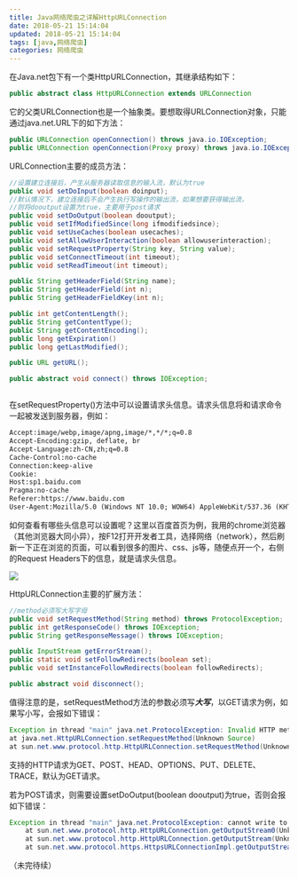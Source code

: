 ```yaml
---
title: Java网络爬虫之详解HttpURLConnection
date: 2018-05-21 15:14:04
updated: 2018-05-21 15:14:04
tags: [java,网络爬虫]
categories: 网络爬虫
---
```


在Java.net包下有一个类HttpURLConnection，其继承结构如下：

```java
public abstract class HttpURLConnection extends URLConnection
```

它的父类URLConnection也是一个抽象类。要想取得URLConnection对象，只能通过java.net.URL下的如下方法：

```java
public URLConnection openConnection() throws java.io.IOException;
public URLConnection openConnection(Proxy proxy) throws java.io.IOException;
```

<!--more-->

URLConnection主要的成员方法：

```java
//设置建立连接后，产生从服务器读取信息的输入流，默认为true
public void setDoInput(boolean doinput);
//默认情况下，建立连接后不会产生执行写操作的输出流，如果想要获得输出流，
//则将dooutput设置为true，主要用于post请求
public void setDoOutput(boolean dooutput);
public void setIfModifiedSince(long ifmodifiedsince);
public void setUseCaches(boolean usecaches);
public void setAllowUserInteraction(boolean allowuserinteraction);
public void setRequestProperty(String key, String value);
public void setConnectTimeout(int timeout);
public void setReadTimeout(int timeout);

public String getHeaderField(String name);
public String getHeaderField(int n);
public String getHeaderFieldKey(int n);

public int getContentLength();
public String getContentType();
public String getContentEncoding();
public long getExpiration()
public long getLastModified();

public URL getURL();

public abstract void connect() throws IOException;
```



```java

```



在setRequestProperty()方法中可以设置请求头信息。请求头信息将和请求命令一起被发送到服务器，例如：

```html
Accept:image/webp,image/apng,image/*,*/*;q=0.8
Accept-Encoding:gzip, deflate, br
Accept-Language:zh-CN,zh;q=0.8
Cache-Control:no-cache
Connection:keep-alive
Cookie:
Host:sp1.baidu.com
Pragma:no-cache
Referer:https://www.baidu.com
User-Agent:Mozilla/5.0 (Windows NT 10.0; WOW64) AppleWebKit/537.36 (KHTML, like Gecko) Chrome/59.0.3071.115 Safari/537.36
```

如何查看有哪些头信息可以设置呢？这里以百度首页为例，我用的chrome浏览器（其他浏览器大同小异），按F12打开开发者工具，选择网络（network），然后刷新一下正在浏览的页面，可以看到很多的图片、css、js等，随便点开一个，右侧的Request Headers下的信息，就是请求头信息。

![](http://p64uw9x5j.bkt.clouddn.com//image/2018/05/21/20180521162735.png)

HttpURLConnection主要的扩展方法：

```java
//method必须写大写字母
public void setRequestMethod(String method) throws ProtocolException;
public int getResponseCode() throws IOException;
public String getResponseMessage() throws IOException;

public InputStream getErrorStream();
public static void setFollowRedirects(boolean set);
public void setInstanceFollowRedirects(boolean followRedirects);

public abstract void disconnect();
```

值得注意的是，setRequestMethod方法的参数必须写***大写***，以GET请求为例，如果写小写，会报如下错误：

```java
Exception in thread "main" java.net.ProtocolException: Invalid HTTP method: get
at java.net.HttpURLConnection.setRequestMethod(Unknown Source)
at sun.net.www.protocol.http.HttpURLConnection.setRequestMethod(Unknown Source)
```

支持的HTTP请求为GET、POST、HEAD、OPTIONS、PUT、DELETE、TRACE，默认为GET请求。

若为POST请求，则需要设置setDoOutput(boolean dooutput)为true，否则会报如下错误：

```java
Exception in thread "main" java.net.ProtocolException: cannot write to a URLConnection if doOutput=false - call setDoOutput(true)
	at sun.net.www.protocol.http.HttpURLConnection.getOutputStream0(Unknown Source)
	at sun.net.www.protocol.http.HttpURLConnection.getOutputStream(Unknown Source)
	at sun.net.www.protocol.https.HttpsURLConnectionImpl.getOutputStream(Unknown Source)
```

（未完待续）

